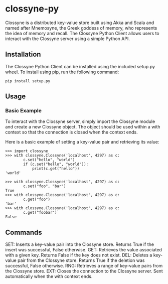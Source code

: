 # clossyne-py
Clossyne is a distributed key-value store built using Akka and Scala and named after Mnemosyne, the Greek goddess 
of memory, who represents the idea of memory and recall. 
The Clossyne Python Client allows users to interact with the Clossyne server using a simple Python API.

## Installation
The Clossyne Python Client can be installed using the included setup.py wheel. To install using pip, run the following command:

```
pip install setup.py
```

## Usage
### Basic Example
To interact with the Clossyne server, simply import the Clossyne module and create a new Clossyne object. The object should be used within a with context so that the connection is closed when the context ends.

Here is a basic example of setting a key-value pair and retrieving its value:

```
>>> import clossyne
>>> with clossyne.Clossyne('localhost', 4297) as c:
        c.set("hello", "world")
        if (c.set("hello", "world")):
            print(c.get("hello"))
'world'
```

```
>>> with clossyne.Clossyne('localhost', 4297) as c:
        c.set("foo", "bar")
True
>>> with clossyne.Clossyne('localhost', 4297) as c:
        c.get("foo")
'bar'
>>> with clossyne.Clossyne('localhost', 4297) as c:
        c.get("foobar")
False
```

## Commands
SET: Inserts a key-value pair into the Clossyne store. Returns True if the insert was successful, False otherwise.
GET: Retrieves the value associated with a given key. Returns False if the key does not exist.
DEL: Deletes a key-value pair from the Clossyne store. Returns True if the deletion was successful, False otherwise.
RNG: Retrieves a range of key-value pairs from the Clossyne store.
EXT: Closes the connection to the Clossyne server. Sent automatically when the with context ends.
